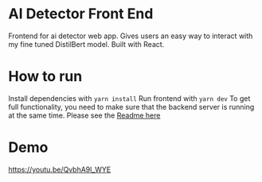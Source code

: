 # AI Detector Front End

Frontend for ai detector web app. Gives users an easy way to interact with my fine tuned DistilBert model. Built with React.

# How to run
Install dependencies with `yarn install`
Run frontend with `yarn dev`
To get full functionality, you need to make sure that the backend server is running at the same time. Please see the [Readme here](https://github.com/ewics-ai-detector/ai-detector-be/blob/main/README.md)

# Demo
https://youtu.be/QvbhA9l_WYE
